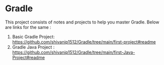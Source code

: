 # Gradle

This project consists of notes and projects to help you master Gradle. Below are links for the same :
1. Basic Gradle Project: https://github.com/shivanip1512/Gradle/tree/main/first-project#readme
2. Gradle Java Project : https://github.com/shivanip1512/Gradle/tree/main/first-Java-Project#readme
